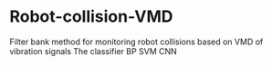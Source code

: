 # Robot-collision-VMD
Filter bank method for monitoring robot collisions based on VMD of vibration signals
The classifier
BP
SVM
CNN
